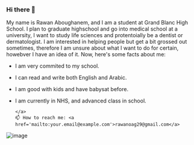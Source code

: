### Hi there 👋
 My name is Rawan Aboughanem, and I am a student at Grand Blanc High School. I plan to graduate highschool and go into medical school at a university, I want to study life sciences and protentoially be a dentist or dermatologist. I am interested in helping people but get a bit grossed out sometimes, therefore I am unsure about what I want to do for certain, howebver I have an idea of it. Now, here's some facts about me:

 - I am very commited to my school.

 - I can read and write both English and Arabic.

 - I am good with kids and have babysat before.

 - I am currently in NHS, and advanced class in school.
   
	<p align='center'>
	   
	   </a>
	   📫 How to reach me: <a href='mailto:your.email@example.com'>rawanoag29@gmail.com</a>
	</p>
![image](https://github.com/RawanA29/RawanA29/assets/170124122/ca1ac089-3f88-4640-9b37-1a851c603b75)



